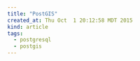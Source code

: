 ```yaml
---
title: "PostGIS"
created_at: Thu Oct  1 20:12:58 MDT 2015
kind: article
tags:
  - postgresql
  - postgis
---
```



